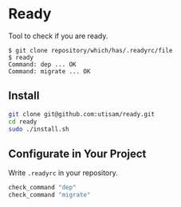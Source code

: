 # Ready

Tool to check if you are ready.

```
$ git clone repository/which/has/.readyrc/file
$ ready
Command: dep ... OK
Command: migrate ... OK
```

## Install

```bash
git clone git@github.com:utisam/ready.git
cd ready
sudo ./install.sh
```

## Configurate in Your Project

Write `.readyrc` in your repository.

```bash
check_command "dep"
check_command "migrate"
```
